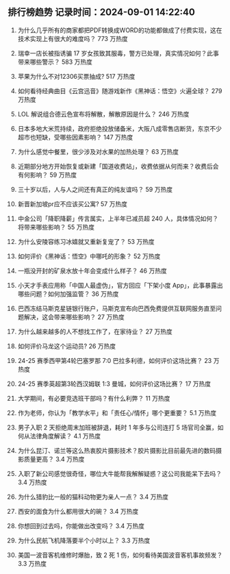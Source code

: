 
## 排行榜趋势 记录时间：2024-09-01 14:22:40
  
  1. 为什么几乎所有的商家都把PDF转换成WORD的功能都做成了付费实现，这在技术实现上有很大的难度吗？ 773 万热度
    
  2. 瑞幸一店长被指诱骗 17 岁女孩致其服毒，警方已处理，真实情况如何？此事带来哪些警示？ 583 万热度
    
  3. 苹果为什么不对12306买票抽成? 517 万热度
    
  4. 如何看待经典曲目《云宫迅音》随游戏新作《黑神话：悟空》火遍全球？ 279 万热度
    
  5. LOL 解说组合德云色宣布将解散，解散原因是什么？ 246 万热度
    
  6. 日本多地大米荒持续，政府拒绝投放储备米，大阪八成零售店断货，东京不少超市也短缺，受哪些因素影响？ 147 万热度
    
  7. 为什么感觉中餐里，很少涉及对水果的加热处理？ 63 万热度
    
  8. 近期部分地方开始恢复或新建「国道收费站」，收费依据从何而来？收费后会有何影响？ 59 万热度
    
  9. 三十岁以后，人与人之间还有真正的纯友谊吗？ 59 万热度
    
  10. 新晋新加坡pr应不应该买公寓? 57 万热度
    
  11. 中金公司「降职降薪」传言属实，上半年已减员超 240 人，具体情况如何？将带来哪些影响？ 55 万热度
    
  12. 为什么安陵容练习冰嬉就又重新复宠了？ 53 万热度
    
  13. 如何评价《黑神话：悟空》中哪吒的形象？ 52 万热度
    
  14. 一瓶没开封的矿泉水放十年会变成什么样子？ 46 万热度
    
  15. 小天才手表应用称「中国人最虚伪」，官方回应「下架小度 App」，此事暴露出哪些问题？如何加强监管？ 36 万热度
    
  16. 巴西冻结马斯克星链银行账户，马斯克宣布向巴西免费提供互联网服务直至问题解决，这会带来哪些影响？ 27 万热度
    
  17. 为什么越来越多的人不想找工作了，在家待业？ 27 万热度
    
  18. 如何评价马龙这个运动员? 26 万热度
    
  19. 24-25 赛季西甲第4轮巴塞罗那 7:0 巴拉多利德，如何评价这场比赛？ 23 万热度
    
  20. 24-25 赛季英超第3轮西汉姆联 1:3 曼城，如何评价这场比赛？ 17 万热度
    
  21. 大学期间，有必要竞选班干部吗？有什么利弊？ 11 万热度
    
  22. 作为老师，你认为「教学水平」和「责任心/情怀」哪个更重要？ 5.1 万热度
    
  23. 男子入职 2 天拒绝周末加班被辞退，耗时 1 年多与公司连打 5 场官司全赢，如何从法律角度解读？ 4.1 万热度
    
  24. 为什么昆汀、诺兰等这么热衷胶片摄影技术？胶片摄影比目前最先进的数码摄影质量更高？ 3.4 万热度
    
  25. 入职了新公司感觉很奇怪，哪位大牛能帮我解解疑惑？这公司我能呆下去吗？ 3.4 万热度
    
  26. 为什么猎豹比一般的猫科动物更为亲人一点？ 3.4 万热度
    
  27. 西安的面食为什么都用很大的碗？ 3.4 万热度
    
  28. 你想回到过去吗，你能做出改变吗？ 3.4 万热度
    
  29. 为什么民航飞机降落要半个小时以上？ 3.3 万热度
    
  30. 美国一波音客机维修时爆胎，致 2 死 1 伤，如何看待美国波音客机事故频发？ 3.3 万热度
    